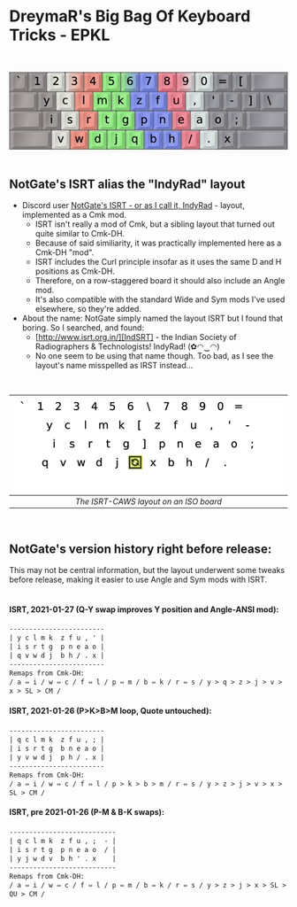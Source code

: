 DreymaR's Big Bag Of Keyboard Tricks - EPKL
===========================================
<br>

![EPKL help image for IndyRad-eD-CAS on an ANSI board](./NotGate-ISRT_ANS-CAS_EPKL.png)
<br><br>

NotGate's ISRT alias the "IndyRad" layout
-----------------------------------------
- Discord user [NotGate's ISRT - or as I call it, IndyRad][NotGte] - layout, implemented as a Cmk mod.
    - ISRT isn't really a mod of Cmk, but a sibling layout that turned out quite similar to Cmk-DH.
    - Because of said similiarity, it was practically implemented here as a Cmk-DH "mod".
    - ISRT includes the Curl principle insofar as it uses the same D and H positions as Cmk-DH.
    - Therefore, on a row-staggered board it should also include an Angle mod.
    - It's also compatible with the standard Wide and Sym mods I've used elsewhere, so they're added.
- About the name: NotGate simply named the layout ISRT but I found that boring. So I searched, and found:
    - [http://www.isrt.org.in/][IndSRT] - the Indian Society of Radiographers & Technologists! IndyRad!  (✿◠‿◠)
    - No one seem to be using that name though. Too bad, as I see the layout's name misspelled as IRST instead...
<br>

|![EPKL help image for IndyRad-eD-CAWS on an ISO board](./ISR-eD_ISO_CurlAWideSym/state0.png)|
|   :---:   |
|_The ISRT-CAWS layout on an ISO board_|
<br>

NotGate's version history right before release:
-----------------------------------------------
This may not be central information, but the layout underwent some tweaks before release, making it easier to use Angle and Sym mods with ISRT.
<br><br>

#### ISRT, 2021-01-27 (Q-Y swap improves Y position and Angle-ANSI mod):
```
------------------------
| y c l m k  z f u , ' |
| i s r t g  p n e a o |
| q v w d j  b h / . x |
------------------------
Remaps from Cmk-DH:
/ a ⇔ i / w ⇔ c / f ⇔ l / p ⇔ m / b ⇔ k / r ⇔ s / y > q > z > j > v > x > SL > CM /
```

#### ISRT, 2021-01-26 (P>K>B>M loop, Quote untouched):
```
------------------------
| q c l m k  z f u , ; |
| i s r t g  b n e a o |
| y v w d j  p h / . x |
------------------------
Remaps from Cmk-DH:
/ a ⇔ i / w ⇔ c / f ⇔ l / p > k > b > m / r ⇔ s / y > z > j > v > x > SL > CM /
```

#### ISRT, pre 2021-01-26 (P-M & B-K swaps):
```
---------------------------
| q c l m k  z f u , ;  - |
| i s r t g  p n e a o  / |
| y j w d v  b h ' . x    |
---------------------------
Remaps from Cmk-DH:
/ a ⇔ i / w ⇔ c / f ⇔ l / p ⇔ m / b ⇔ k / r ⇔ s / y > z > j > x > SL > QU > CM /
```

[NotGte]: https://notgate.github.io/layout/ (NotGate's layout page, home of the ISRT layout)
[IndSRT]: http://www.isrt.org.in/ (Indian Society of Radiographers & Technologists)

